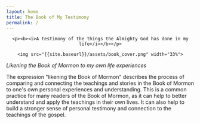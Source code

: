```yaml
---
layout: home
title: The Book of My Testimony
permalink: /
---
```


<!--
<img align="right" src="{{site.baseurl}}/assets/first_principles.png" width="33%">
-->
<center>

	<p><b><i>A testimony of the things the Almighty God has done in my life</i></b></p>

	<img src="{{site.baseurl}}/assets/book_cover.png" width="33%">
</center>

*Likening the Book of Mormon to my own life experiences*

The expression "likening the Book of Mormon" describes the process of comparing and connecting the teachings and stories in the Book of Mormon to one's own personal experiences and understanding. This is a common practice for many readers of the Book of Mormon, as it can help to better understand and apply the teachings in their own lives. It can also help to build a stronger sense of personal testimony and connection to the teachings of the gospel.





